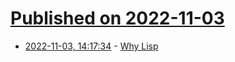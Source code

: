 # [Published on 2022-11-03](index.md)

* [2022-11-03, 14:17:34](https://lobste.rs/s/1nzold/why_lisp) - [Why Lisp](https://github.com/naver/lispe/wiki/6.16-Why-Lisp)
